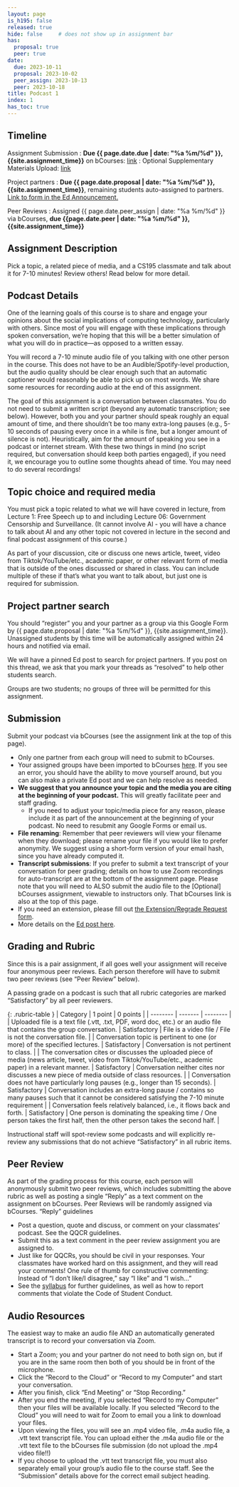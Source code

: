 ```yaml
---
layout: page
is_h195: false
released: true
hide: false     # does not show up in assignment bar
has:
  proposal: true
  peer: true
date:
  due: 2023-10-11
  proposal: 2023-10-02
  peer_assign: 2023-10-13
  peer: 2023-10-18
title: Podcast 1
index: 1
has_toc: true
---
```


## Timeline

Assignment Submission
: **Due {{ page.date.due | date: "%a %m/%d" }}, {{site.assignment_time}}** on bCourses: [link](https://bcourses.berkeley.edu/courses/1528441/assignments/8656919)
: Optional Supplementary Materials Upload: [link](https://bcourses.berkeley.edu/courses/1528441/assignments/8659242)

Project partners
: **Due {{ page.date.proposal | date: "%a %m/%d" }}, {{site.assignment_time}}**, remaining students auto-assigned to partners. [Link to form in the Ed Announcement.](https://edstem.org/us/courses/43672/discussion/3532453)

Peer Reviews
: Assigned {{ page.date.peer_assign | date: "%a %m/%d" }} via bCourses, **due {{page.date.peer | date: "%a %m/%d" }}, {{site.assignment_time}}**

## Assignment Description

Pick a topic, a related piece of media, and a CS195 classmate and talk about it for 7-10 minutes! Review others! Read below for more detail.

## Podcast Details

One of the learning goals of this course is to share and engage your opinions about the social implications of computing technology, particularly with others. Since most of you will engage with these implications through spoken conversation, we’re hoping that this will be a better simulation of what you will do in practice—as opposed to a written essay.

You will record a 7-10 minute audio file of you talking with one other person in the course. This does not have to be an Audible/Spotify-level production, but the audio quality should be clear enough such that an automatic captioner would reasonably be able to pick up on most words. We share some resources for recording audio at the end of this assignment. 

The goal of this assignment is a conversation between classmates. You do not need to submit a written script (beyond any automatic transcription; see below). However, both you and your partner should speak roughly an equal amount of time, and there shouldn’t be too many extra-long pauses (e.g., 5-10 seconds of pausing every once in a while is fine, but a longer amount of silence is not). Heuristically, aim for the amount of speaking you see in a podcast or internet stream. With these two things in mind (no script required, but conversation should keep both parties engaged), if you need it, we encourage you to outline some thoughts ahead of time. You may need to do several recordings!

## Topic choice and required media

You must pick a topic related to what we will have covered in lecture, from Lecture 1: Free Speech up to and including Lecture 06: Government Censorship and Surveillance. (It cannot involve AI - you will have a chance to talk about AI and any other topic not covered in lecture in the second and final podcast assignment of this course.)

As part of your discussion, cite or discuss one news article, tweet, video from Tiktok/YouTube/etc., academic paper, or other relevant form of media that is outside of the ones discussed or shared in class. You can include multiple of these if that’s what you want to talk about, but just one is required for submission.

## Project partner search

You should “register” you and your partner as a group via this Google Form by {{ page.date.proposal | date: "%a %m/%d" }}, {{site.assignment_time}}. Unassigned students by this time will be automatically assigned within 24 hours and notified via email.

We will have a pinned Ed post to search for project partners. If you post on this thread, we ask that you mark your threads as “resolved” to help other students search.

Groups are two students; no groups of three will be permitted for this assignment.

## Submission
Submit your podcast via bCourses (see the assignment link at the top of this page).
* Only one partner from each group will need to submit to bCourses.
* Your assigned groups have been imported to bCourses [here](https://bcourses.berkeley.edu/courses/1528441/groups#tab-82392). If you see an error, you should have the ability to move yourself around, but you can also make a private Ed post and we can help resolve as needed.
* **We suggest that you announce your topic and the media you are citing at the beginning of your podcast.** This will greatly facilitate peer and staff grading.
  * If you need to adjust your topic/media piece for any reason, please include it as part of the announcement at the beginning of your podcast. No need to resubmit any Google Forms or email us.
* **File renaming**: Remember that peer reviewers will view your filename when they download; please rename your file if you would like to prefer anonymity. We suggest using a short-form version of your email hash, since you have already computed it.
* **Transcript submissions**: If you prefer to submit a text transcript of your conversation for peer grading; details on how to use Zoom recordings for auto-transcript are at the bottom of the assignment page. Please note that you will need to ALSO submit the audio file to the [Optional] bCourses assignment, viewable to instructors only. That bCourses link is also at the top of this page.
* If you need an extension, please fill out [the Extension/Regrade Request form](https://docs.google.com/forms/d/e/1FAIpQLSeDIBx-Q4-jtYq0FERjOmlDAfmdAn9k47kQlF7-iRQebcwzJw/viewform).
* More details on the [Ed post here](https://edstem.org/us/courses/43672/discussion/3579166).

## Grading and Rubric

Since this is a pair assignment, if all goes well your assignment will receive four anonymous peer reviews. Each person therefore will have to submit two peer reviews (see “Peer Review” below).

A passing grade on a podcast is such that all rubric categories are marked “Satisfactory” by all peer reviewers. 

{: .rubric-table }
| Category | 1 point | 0 points |
| -------- | ------- | -------- |
| Uploaded file is a text file (.vtt, .txt, PDF, word doc, etc.) or an audio file that contains the group conversation. | Satisfactory | File is a video file / File is not the conversation file. |
| Conversation topic is pertinent to one (or more) of the specified lectures. | Satisfactory | Conversation is not pertinent to class. |
| The conversation cites or discusses the uploaded piece of media (news article, tweet, video from Tiktok/YouTube/etc., academic paper) in a relevant manner. | Satisfactory | Conversation neither cites nor discusses a new piece of media outside of class resources. |
| Conversation does not have particularly long pauses (e.g., longer than 15 seconds). | Satisfactory | Conversation includes an extra-long pause / contains so many pauses such that it cannot be considered satisfying the 7-10 minute requirement |
| Conversation feels relatively balanced, i.e., it flows back and forth. | Satisfactory | One person is dominating the speaking time / One person takes the first half, then the other person takes the second half. |

Instructional staff will spot-review some podcasts and will explicitly re-review any submissions that do not achieve “Satisfactory” in all rubric items.

## Peer Review

As part of the grading process for this course, each person will anonymously submit two peer reviews, which includes submitting the above rubric as well as posting a single “Reply” as a text comment on the assignment on bCourses. Peer Reviews will be randomly assigned via bCourses.
“Reply” guidelines
* Post a question, quote and discuss, or comment on your classmates’ podcast. See the QQCR guidelines.
* Submit this as a text comment in the peer review assignment you are assigned to.
* Just like for QQCRs, you should be civil in your responses. Your classmates have worked hard on this assignment, and they will read your comments! One rule of thumb for constructive commenting: Instead of “I don’t like/I disagree,” say “I like” and “I wish…”
* See the [syllabus](../syllabus.html#community-guidelines) for further guidelines, as well as how to report comments that violate the Code of Student Conduct.

## Audio Resources

The easiest way to make an audio file AND an automatically generated transcript is to record your conversation via Zoom.
* Start a Zoom; you and your partner do not need to both sign on, but if you are in the same room then both of you should be in front of the microphone.
* Click the “Record to the Cloud” or “Record to my Computer” and start your conversation.
* After you finish, click “End Meeting” or “Stop Recording.”
* After you end the meeting, if you selected “Record to my Computer” then your files will be available locally. If you selected “Record to the Cloud” you will need to wait for Zoom to email you a link to download your files.
* Upon viewing the files, you will see an .mp4 video file, .m4a audio file, a .vtt text transcript file. You can upload either the .m4a audio file or the .vtt text file to the bCourses file submission (do not upload the .mp4 video file!!)
* If you choose to upload the .vtt text transcript file, you must also separately email your group’s audio file to the course staff. See the “Submission” details above for the correct email subject heading.

